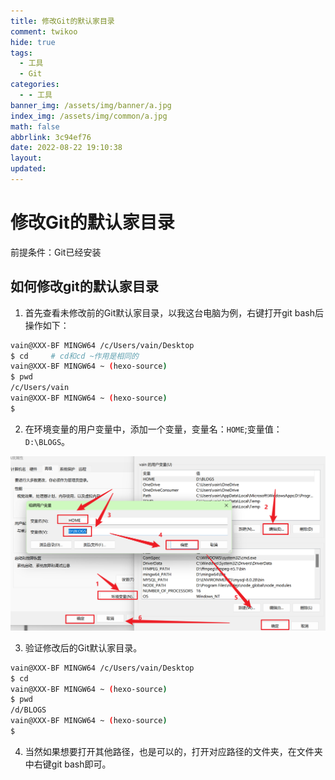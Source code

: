 ```yaml
---
title: 修改Git的默认家目录
comment: twikoo
hide: true
tags:
  - 工具
  - Git
categories:
  - - 工具
banner_img: /assets/img/banner/a.jpg
index_img: /assets/img/common/a.jpg
math: false
abbrlink: 3c94ef76
date: 2022-08-22 19:10:38
layout:
updated:
---
```


# 修改Git的默认家目录

前提条件：Git已经安装

## 如何修改git的默认家目录

1. 首先查看未修改前的Git默认家目录，以我这台电脑为例，右键打开git bash后操作如下：

```bash
vain@XXX-BF MINGW64 /c/Users/vain/Desktop
$ cd     # cd和cd ~作用是相同的
vain@XXX-BF MINGW64 ~ (hexo-source)
$ pwd
/c/Users/vain
vain@XXX-BF MINGW64 ~ (hexo-source)
$
```

2. 在环境变量的用户变量中，添加一个变量，变量名：`HOME`;变量值：`D:\BLOGS`。

![image-20221122163705073](修改Git的默认家目录/image-20221122163705073.png)

3. 验证修改后的Git默认家目录。

```bash
vain@XXX-BF MINGW64 /c/Users/vain/Desktop
$ cd
vain@XXX-BF MINGW64 ~ (hexo-source)
$ pwd
/d/BLOGS
vain@XXX-BF MINGW64 ~ (hexo-source)
$
```

4. 当然如果想要打开其他路径，也是可以的，打开对应路径的文件夹，在文件夹中右键git bash即可。
